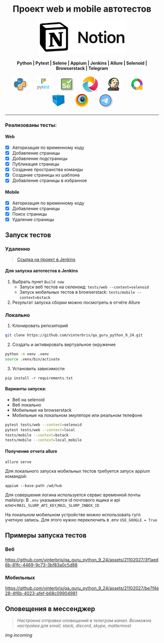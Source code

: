 <h1 align="center">Проект web и mobile автотестов</h1>
<p align="center">
<a href="https://notion.so">
  <img src="resources/images/notion.png" width="" height="110">
</a>
</p>



<h4 align="center">Python | Pytest | Selene | Appium | Jenkins | Allure | Selenoid | Browserstack | Telegram</h4>
<h4 align="center">
<img height="50" src="resources/images/Python.png"/>      &nbsp;&nbsp;&nbsp;&nbsp;&nbsp;&nbsp;
<img height="50" src="resources/images/Pytest.svg"/>      &nbsp;&nbsp;&nbsp;&nbsp;&nbsp;&nbsp;
<img height="50" src="resources/images/Selene.png"/>      &nbsp;&nbsp;&nbsp;&nbsp;&nbsp;&nbsp;
<img height="50" src="resources/images/appium.png"/>      &nbsp;&nbsp;&nbsp;&nbsp;&nbsp;&nbsp;
<img height="50" src="resources/images/jenkins.png"/>     &nbsp;&nbsp;&nbsp;&nbsp;&nbsp;&nbsp;
<img height="50" src="resources/images/allure.png"/>      &nbsp;&nbsp;&nbsp;&nbsp;&nbsp;&nbsp;
<img height="50" src="resources/images/Selenoid.svg"/>    &nbsp;&nbsp;&nbsp;&nbsp;&nbsp;&nbsp;
<img height="50" src="resources/images/browserstack.png"/>    &nbsp;&nbsp;&nbsp;&nbsp;&nbsp;&nbsp;
<img height="50" src="resources/images/telegram.png"/>
</h4>



---

### Реализованы тесты:
#### Web
- [x] Авторизация по временному коду
- [x] Добавление страницы
- [x] Добавление подстраницы
- [x] Публикация страницы
- [x] Создание пространства команды
- [x] Создание страницы из шаблона
- [x] Добавление страницы в избранное
#### Mobile
- [x] Авторизация по временному коду
- [x] Добавление страницы
- [x] Поиск страницы
- [x] Удаление страницы

## Запуск тестов
### Удаленно
> <a target="_blank" href="https://jenkins.autotests.cloud/job/C09-vbr_s-diploma/">Ссылка на проект в Jenkins</a>
#### Для запуска автотестов в Jenkins

1. Выбрать пункт `Build now`  
   * Запуск веб тестов на селеноид: `tests/web --context=selenoid`  
   * Запуск мобильных тестов в browserstack: `tests/mobile --context=bstack`  
2. Результат запуска сборки можно посмотреть в отчёте Allure


### Локально

1. Клонировать репозиторий 
```bash
git clone https://github.com/vinterbris/qa_guru_python_9_24.git
```
2. Создать и активировать виртуальное окружение
```bash
python -m venv .venv 
source .venv/bin/activate 
```
3. Установить зависимости
```
pip install -r requirements.txt 
```

#### Варианты запуска:

* Веб на selenoid
* Веб локально
* Мобильные на browserstack
* Мобильные на локальном эмуляторе или реальном телефоне

```bash
pytest tests/web --context=selenoid
pytest tests/web --context=local
tests/mobile --context=bstack
tests/mobile --context=local_mobile
```

#### Получение отчета allure
```bazaar
allure serve
```


Для локального запуска мобильных тестов требуется запуск appium командой:

```
appium --base-path /wd/hub
```

Для совершения логина используется сервис временной почты mailslurp:
В `.env` указываются id почтового ящика и api ключ:`MAIL_SLURP_API_KEY`,`MAIL_SLURP_INBOX_ID`

На локальном мобильном устройстве можно использовать гугл учетную запись. Для этого нужно переключить в .env
`USE_GOOGLE = True`


## Примеры запуска тестов
### Веб
https://github.com/vinterbris/qa_guru_python_9_24/assets/21102027/3f1aed6b-81fc-4469-9c73-3bf83a0c5d88

### Мобильных
https://github.com/vinterbris/qa_guru_python_9_24/assets/21102027/be7f4e28-4f6b-4023-afef-b68c09904981


## Оповещения в мессенджер

> _Настроена отправка оповещений в телеграм канал. Возможна настройка для email, slack, discord, skype, mattermost_

_img incoming_

